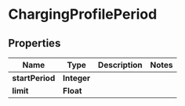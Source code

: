 

# ChargingProfilePeriod


## Properties

| Name | Type | Description | Notes |
|------------ | ------------- | ------------- | -------------|
|**startPeriod** | **Integer** |  |  |
|**limit** | **Float** |  |  |



